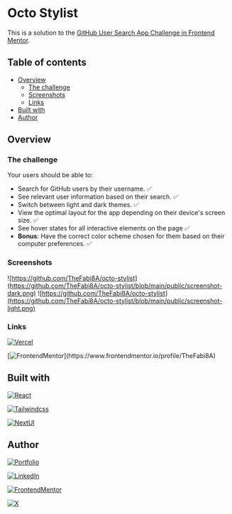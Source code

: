 # Octo Stylist

This is a solution to the [GitHub User Search App Challenge in Frontend Mentor](https://www.frontendmentor.io/challenges/github-user-search-app-Q09YOgaH6).

## Table of contents

- [Overview](#overview)
  - [The challenge](#the-challenge)
  - [Screenshots](#screenshots)
  - [Links](#links)
- [Built with](#built-with)
- [Author](#author)

## Overview

### The challenge

Your users should be able to:

- Search for GitHub users by their username. ✅
- See relevant user information based on their search. ✅
- Switch between light and dark themes. ✅
- View the optimal layout for the app depending on their device's screen size. ✅
- See hover states for all interactive elements on the page ✅
- **Bonus**: Have the correct color scheme chosen for them based on their computer preferences. ✅

### Screenshots

![https://github.com/TheFabi8A/octo-stylist](https://github.com/TheFabi8A/octo-stylist/blob/main/public/screenshot-dark.png)
![https://github.com/TheFabi8A/octo-stylist](https://github.com/TheFabi8A/octo-stylist/blob/main/public/screenshot-light.png)

### Links

[![Vercel](https://img.shields.io/badge/live_site-000?style=for-the-badge&logo=vercel&logoColor=black&labelColor=fff)](https://octo-stylist.vercel.app/)

[![FrontendMentor](https://img.shields.io/badge/solution_(_not_available_)-f00?style=for-the-badge&logo=frontendmentor&logoColor=white&labelColor=101010)](https://www.frontendmentor.io/profile/TheFabi8A)

## Built with

[![React](https://img.shields.io/badge/react-61DAFB?style=for-the-badge&logo=react&logoColor=white&labelColor=101010)](https://react.dev/)

[![Tailwindcss](https://img.shields.io/badge/tailwindcss-61DAFB?style=for-the-badge&logo=tailwindcss&logoColor=white&labelColor=101010)](https://tailwindcss.com/)

[![NextUI](https://img.shields.io/badge/NextUI-fff?style=for-the-badge&logo=Next.js&logoColor=white&labelColor=101010)](https://nextui.org/docs)

## Author

[![Portfolio](https://img.shields.io/badge/thefabi8a.dev-fff?style=for-the-badge&logo=dev.to&logoColor=white&labelColor=101010)](https://thefabi8a.dev)

[![LinkedIn](https://img.shields.io/badge/fabian_ochoa-0077B5?style=for-the-badge&logo=linkedin&logoColor=white&labelColor=101010)](https://www.linkedin.com/in/fabian-ochoa)

[![FrontendMentor](https://img.shields.io/badge/thefabi8a-fff?style=for-the-badge&logo=frontendmentor&logoColor=white&labelColor=101010)](https://www.frontendmentor.io/profile/TheFabi8A)

[![X](https://img.shields.io/badge/TheFabi8A-1DA1F2?style=for-the-badge&logo=X&logoColor=white&labelColor=101010)](https://twitter.com/TheFabi8ADev)
